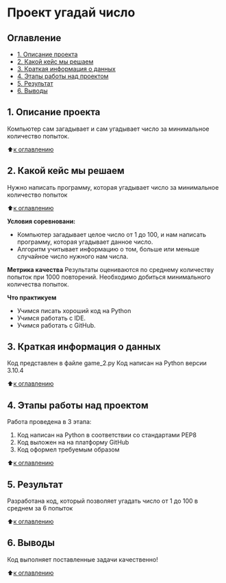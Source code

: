 # Проект угадай число

## Оглавление
* [1. Описание проекта](https://github.com/Electmg/data_science/blob/main/Project_1/README.md#Описание-проекта)
* [2. Какой кейс мы решаем](https://github.com/Electmg/data_science/blob/main/Project_1/README.md#какой-кейс-мы-решаем)
* [3. Краткая информация о данных](https://github.com/Electmg/data_science/blob/main/Project_1/README.md#Краткая-информация-о-данных)
* [4. Этапы работы над проектом](https://github.com/Electmg/data_science/blob/main/Project_1/README.md#Этапы-работы-над-проектом)
* [5. Результат](https://github.com/Electmg/data_science/blob/main/Project_1/README.md#Результат)
* [6. Выводы](https://github.com/Electmg/data_science/blob/main/Project_1/README.md#Выводы)

## 1. Описание проекта
Компьютер сам загадывает и сам угадывает число за минимальное количество попыток.

:arrow_up:[к оглавлению](https://github.com/Electmg/data_science/blob/main/Project_1/README.md#Оглавление)

## 2. Какой кейс мы решаем
Нужно написать программу, которая угадывает число за минимальное количество попыток

:arrow_up:[к оглавлению](https://github.com/Electmg/data_science/blob/main/Project_1/README.md#Оглавление)

**Условия соревновани:**
- Компьютер загадывает целое число от 1 до 100, и нам написать программу, которая угадывает данное число.
- Алгоритм учитывает информацию о том, больше или меньше случайное число нужного нам числа.

**Метрика качества**
Результаты оцениваются по среднему количеству попыток при 1000 повторений. Необходимо добиться минимального количества попыток.

**Что практикуем**
- Учимся писать хороший код на Python
- Учимся работать с IDE.
- Учимся работать с GitHub.

## 3. Краткая информация о данных
Код представлен в файле game_2.py
Код написан на Python версии 3.10.4

:arrow_up:[к оглавлению](https://github.com/Electmg/data_science/blob/main/Project_1/README.md#Оглавление)

## 4. Этапы работы над проектом
Работа проведена в 3 этапа:
1) Код написан на Python в соответствии со стандартами PEP8
2) Код выложен на на платформу GitHub
3) Код оформел требуемым образом

:arrow_up:[к оглавлению](https://github.com/Electmg/data_science/blob/main/Project_1/README.md#Оглавление)

## 5. Результат
Разработана код, который позволяет угадать число от 1 до 100 в среднем за 6 попыток

:arrow_up:[к оглавлению](https://github.com/Electmg/data_science/blob/main/Project_1/README.md#Оглавление)


## 6. Выводы
Код выполняет поставленные задачи качественно!

:arrow_up:[к оглавлению](https://github.com/Electmg/data_science/blob/main/Project_1/README.md#Оглавление)
